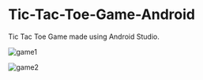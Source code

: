 # Tic-Tac-Toe-Game-Android

Tic Tac Toe Game made using Android Studio.

![game1](https://github.com/premswaroopmusti/Tic-Tac-Toe-Game-Android/assets/106238419/d54bf8ae-1963-4180-a85c-2b803c472347)

![game2](https://github.com/premswaroopmusti/Tic-Tac-Toe-Game-Android/assets/106238419/cc54c6ff-d3ec-41cd-a428-70e653274983)
